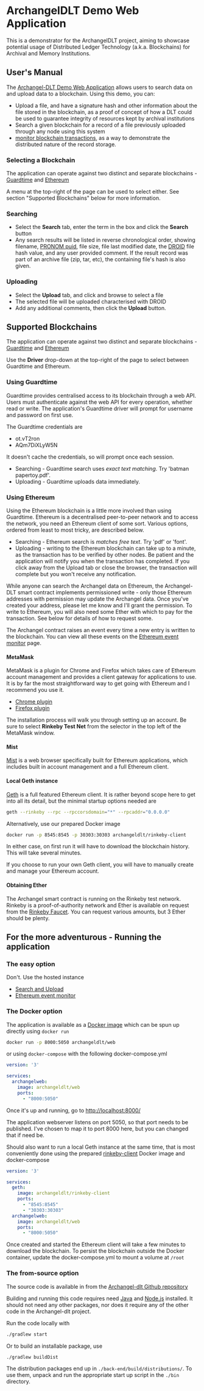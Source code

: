 # ArchangelDLT Demo Web Application

This is a demonstrator for the ArchangelDLT project, aiming to showcase potential usage of Distributed Ledger Technology (a.k.a. Blockchains) for Archival and Memory Institutions.

## User's Manual

The [Archangel-DLT Demo Web Application](http://159.65.54.117/) allows users to search data on and upload data to a
blockchain. Using this demo, you can:

* Upload a file, and have a signature hash and other information about the file stored in the blockchain, as a proof of concept of how a DLT could be used to guarantee integrity of resources kept by archival institutions
* Search a given blockchain for a record of a file previously uploaded through any node using this system
* [monitor blockchain transactions](http://159.65.54.117/monitor/index.html), as a way to demonstrate the distributed nature of the record storage.

### Selecting a Blockchain

The application can operate against two distinct and separate blockchains - 
[Guardtime](https://guardtime.com/) and [Ethereum](https://www.ethereum.org/)

A menu at the top-right of the page can be used to select either. See section "Supported Blockchains" below for more information.

### Searching 

* Select the **Search** tab, enter the term in the box and click the **Search** button
* Any search results will be listed in reverse chronological order, showing filename, 
[PRONOM puid](http://www.nationalarchives.gov.uk/PRONOM/Default.aspx), file size, file last modified
date, the [DROID](http://www.nationalarchives.gov.uk/information-management/manage-information/preserving-digital-records/droid/)
file hash value, and any user provided comment.  If the result record was part 
of an archive file (zip, tar, etc), the containing file's hash is also given. 

### Uploading

* Select the **Upload** tab, and click and browse to select a file
* The selected file will be uploaded characterised with DROID
* Add any additional comments, then click the **Upload** button.

## Supported Blockchains

The application can operate against two distinct and separate blockchains - 
[Guardtime](https://guardtime.com/) and [Ethereum](https://www.ethereum.org/)

Use the **Driver** drop-down at the top-right of the page to select between Guardtime and Ethereum.

### Using Guardtime 

Guardtime provides centralised access to its blockchain through a web API.  Users must authenticate against 
the web API for every operation, whether read or write. The application's Guardtime driver will prompt for 
username and password on first use. 

The Guardtime credentials are
 
* ot.vT2ron
* AQm7DiXLyW5N

It doesn't cache the credentials, so will prompt once each session.

* Searching - Guardtime search uses *exact text matching*. Try 'batman papertoy.pdf'.
* Uploading - Guardtime uploads data immediately. 

### Using Ethereum

Using the Ethereum blockchain is a little more involved than using Guardtime. Ethereum is a decentralised
peer-to-peer network and to access the network, you need an Ethereum client of some sort. Various options, ordered 
from least to most tricky, are described below.  

* Searching - Ethereum search is *matches free text*.  Try 'pdf' or 'font'. 
* Uploading - writing to the Ethereum blockchain can take up to a minute, as the transaction has to
be verified by other nodes.  Be patient and the application will notify you when the transaction has 
completed. If you click away from the Upload tab or close the browser, the transaction will complete 
but you won't receive any notification. 

While anyone can search the Archangel data on Ethereum, the Archangel-DLT smart contract implements 
permissioned write - only those Ethereum addresses with permission may update the Archangel data. Once you've
created your address, please let me know and I'll grant the permission. To write to Ethereum, you will 
also need some Ether with which to pay for the transaction.  See below for details of how to request some.     

The Archangel contract raises an event every time a new entry is written to the blockchain. You can view all
these events on the [Ethereum event monitor](http://159.65.54.117/monitor) page.

#### MetaMask
MetaMask is a plugin for Chrome and Firefox which takes care of Ethereum account management and provides a client 
gateway for applications to use.  It is by far the most straightforward way to get going with Ethereum and 
I recommend you use it.

* [Chrome plugin](https://chrome.google.com/webstore/detail/metamask/nkbihfbeogaeaoehlefnkodbefgpgknn?hl=en)
* [Firefox plugin](https://addons.mozilla.org/en-US/firefox/addon/ether-metamask/)
 
The installation process will walk you through setting up an account.  Be sure to select **Rinkeby Test Net** 
from the selector in the top left of the MetaMask window.

#### Mist

[Mist](https://github.com/ethereum/mist/releases) is a web browser specifically built for Ethereum applications, which includes built in account management and
a full Ethereum client.

#### Local Geth instance

[Geth](https://github.com/ethereum/go-ethereum/wiki/Installing-Geth) is a full featured Ethereum client. It is rather 
beyond scope here to get into all its detail, but the minimal startup options needed are 
```sh
geth --rinkeby --rpc --rpccorsdomain="*" --rpcaddr="0.0.0.0" 
```
Alternatively, use our prepared Docker image 
```sh
docker run -p 8545:8545 -p 30303:30303 archangeldlt/rinkeby-client
```
In either case, on first run it will have to download the blockchain history. This will take several minutes.

If you choose to run your own Geth client, you will have to manually create and manage your Ethereum account.

#### Obtaining Ether
The Archangel smart contract is running on the Rinkeby test network. Rinkeby is a proof-of-authority network
and Ether is available on request from the [Rinkeby Faucet](https://faucet.rinkeby.io/). You can request 
various amounts, but 3 Ether should be plenty.

## For the more adventurous - Running the application

### The easy option
Don't. Use the hosted instance 

 * [Search and Upload](http://159.65.54.117/)
 * [Ethereum event monitor](http://159.65.54.117/monitor)

### The Docker option
The application is available as a [Docker image](https://hub.docker.com/r/archangeldlt/web/) 
which can be spun up directly using `docker run`
```sh
docker run -p 8000:5050 archangeldlt/web
``` 
or using `docker-compose` with the following docker-compose.yml

```yaml
version: '3'

services:
  archangelweb:
    image: archangeldlt/web
    ports:
      - "8000:5050"
```

Once it's up and running, go to [http://localhost:8000/](http://localhost:8000/)

The application webserver listens on port 5050, so that port needs to be published. I've chosen to map it to port 8000 here,
but you can changed that if need be.

Should also want to run a local Geth instance at the same time, that is most conveniently done using the prepared 
[rinkeby-client](https://hub.docker.com/r/archangeldlt/rinkeby-client/) Docker image and docker-compose 
```yaml
version: '3'

services:
  geth:
    image: archangeldlt/rinkeby-client
    ports:
      - "8545:8545"
      - "30303:30303"
  archangelweb:
    image: archangeldlt/web
    ports:
      - "8000:5050"
```      
Once created and started the Ethereum client will take a few minutes to download the blockchain.  To persist 
the blockchain outside the Docker container, update the docker-compose.yml to mount a volume at `/root`

### The from-source option

The source code is available in from the [Archangel-dlt Github repository](https://github.com/archangel-dlt/archangel-web)

Building and running this code requires need [Java](http://www.oracle.com/technetwork/java/javase/downloads/index.html) 
and [Node.js](https://nodejs.org/en/download/) installed. It should not need any other packages, nor 
does it require any of the other code in the Archangel-dlt project.

Run the code locally with 
```sh
./gradlew start
```

Or to build an installable package, use 
```sh
./gradlew buildDist
```
The distribution packages end up in `./back-end/build/distributions/`. To use them, unpack and run the appropriate
start up script in the `./bin` directory.

